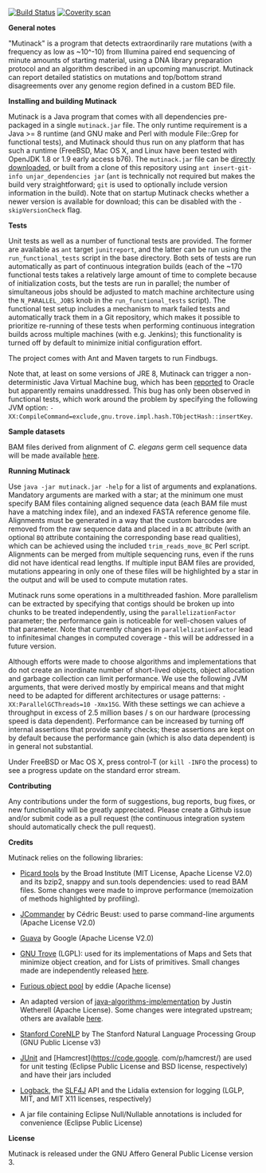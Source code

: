 [![Build Status](https://travis-ci.org/cinquin/mutinack.svg?branch=master)](https://travis-ci.org/cinquin/mutinack)
[![Coverity scan](https://scan.coverity.com/projects/4876/badge.svg)](https://scan.coverity.com/projects/4876)

**General notes**

"Mutinack" is a program that detects extraordinarily rare mutations 
(with a frequency as low as ~10^-10) from Illumina paired end
sequencing of minute amounts of starting material, using a DNA library
preparation protocol and an algorithm described in an upcoming
manuscript. Mutinack can report detailed statistics on mutations and
top/bottom strand disagreements over any genome region defined in a
custom BED file.

**Installing and building Mutinack**

Mutinack is a Java program that comes with all dependencies pre-packaged
in a single `mutinack.jar` file. The only runtime requirement is a Java
\>= 8 runtime (and GNU make and Perl with module File::Grep for
functional tests), and Mutinack should thus run on any platform that has
such a runtime (FreeBSD, Mac OS X, and Linux have been tested with
OpenJDK 1.8 or 1.9 early access b76). The `mutinack.jar` file can be
[directly downloaded](http://cinquin.org.uk/static/mutinack.jar), or
built from a clone of this repository using `ant insert-git-info
unjar_dependencies jar` (`ant` is technically not required but makes the
build very straightforward; `git` is used to optionally include version
information in the build). Note that on startup Mutinack checks whether
a newer version is available for download; this can be disabled with the
`-skipVersionCheck` flag.

**Tests**

Unit tests as well as a number of functional tests are provided. The
former are available as `ant` target `junitreport`, and the latter can
be run using the `run_functional_tests` script in the base directory.
Both sets of tests are run automatically as part of continuous
integration builds (each of the ~170 functional tests takes a relatively
large amount of time to complete because of initialization costs, but the
tests are run in parallel; the number of simultaneous jobs should be
adjusted to match machine architecture using the `N_PARALLEL_JOBS` knob
in the `run_functional_tests` script). The functional test setup includes
a mechanism to mark failed tests and automatically track them in a Git
repository, which makes it possible to prioritize re-running of these
tests when performing continuous integration builds across multiple
machines (with e.g. Jenkins); this functionality is turned off by default
to minimize initial configuration effort.

The project comes with Ant and Maven targets to run Findbugs.

Note that, at least on some versions of JRE 8, Mutinack can trigger a
non-deterministic Java Virtual Machine bug, which has been
[reported](https://bugs.openjdk.java.net/browse/JDK-8132870) to
Oracle but apparently remains unaddressed. This bug has only been
observed in functional tests, which work around the problem by specifying
the following JVM option:
`-XX:CompileCommand=exclude,gnu.trove.impl.hash.TObjectHash::insertKey`.

**Sample datasets**

BAM files derived from alignment of *C. elegans* germ cell sequence data
will be made available
[here](http://cinquin.org.uk/static/sequence_data/).

**Running Mutinack**

Use `java -jar mutinack.jar -help` for a list of arguments and
explanations. Mandatory arguments are marked with a star; at the minimum
one must specify BAM files containing aligned sequence data (each BAM
file must have a matching index file), and an indexed FASTA reference
genome file. Alignments must be generated in a way that the custom
barcodes are removed from the raw sequence data and placed in a `BC`
attribute (with an optional `BQ` attribute containing the corresponding
base read qualities), which can be achieved using the included
`trim_reads_move_BC` Perl script. Alignments can be merged from multiple
sequencing runs, even if the runs did not have identical read lengths.
If multiple input BAM files are provided, mutations appearing in only
one of these files will be highlighted by a star in the output and will
be used to compute mutation rates.

Mutinack runs some operations in a multithreaded fashion. More
parallelism can be extracted by specifying that contigs should be broken
up into chunks to be treated independently, using the
`parallelizationFactor` parameter; the performance gain is noticeable
for well-chosen values of that parameter. Note that currently changes
in `parallelizationFactor` lead to infinitesimal changes in computed
coverage - this will be addressed in a future version.

Although efforts were made to choose algorithms and implementations that
do not create an inordinate number of short-lived objects, object
allocation and garbage collection can limit performance. We use the
following JVM arguments, that were derived mostly by empirical means and
that might need to be adapted for different architectures or usage
patterns: `-XX:ParallelGCThreads=10 -Xmx15G`. With these settings we can
achieve a throughput in excess of 2.5 million bases / s on our hardware
(processing speed is data dependent). Performance can be increased by
turning off internal assertions that provide sanity checks; these 
assertions are kept on by default because the performance gain (which is
also data dependent) is in general not substantial.

Under FreeBSD or Mac OS X, press control-T (or `kill -INFO` the process)
to see a progress update on the standard error stream.

**Contributing**

Any contributions under the form of suggestions, bug reports, bug fixes,
or new functionality will be greatly appreciated. Please create a Github
issue and/or submit code as a pull request (the continuous integration
system should automatically check the pull request).

**Credits**

Mutinack relies on the following libraries:

- [Picard tools](http://sourceforge.net/projects/picard/) by the Broad
Institute (MIT License, Apache License V2.0) and its bzip2, snappy
and sun.tools dependencies: used to read BAM files. Some changes were
made to improve performance (memoization of methods highlighted by
profiling).

- [JCommander](http://jcommander.org) by Cédric Beust: used to parse
command-line arguments (Apache License V2.0)

- [Guava](https://github.com/google/guava) by Google (Apache License
V2.0)

- [GNU Trove](http://trove4j.sourceforge.net/html/overview.html) (LGPL):
used for its implementations of Maps and Sets that minimize object
creation, and for Lists of primitives. Small changes made are
independently released [here](https://github.com/cinquin/GNU_Trove).

- [Furious object pool](https://code.google.com/p/furious-objectpool/)
by eddie (Apache license)

- An adapted version of
[java-algorithms-implementation](https://github.com/phishman3579/java-algorithms-implementation)
by Justin Wetherell (Apache License). Some changes were integrated
upstream; others are available
[here](https://github.com/cinquin/mutinack/blob/master/src/com/jwetherell/algorithms/data_structures/IntervalTree.java).

- [Stanford CoreNLP](http://nlp.stanford.edu/software/corenlp.shtml) by
The Stanford Natural Language Processing Group (GNU Public License v3)

- [JUnit](http://http://junit.org) and [Hamcrest](https://code.google.
com/p/hamcrest/) are used for unit testing (Eclipse Public License
and BSD license, respectively) and have their jars included

- [Logback](http://logback.qos.ch), the [SLF4J](http://www.slf4j.org)
API and the Lidalia extension for logging (LGLP, MIT, and MIT X11
licenses, respectively)

- A jar file containing Eclipse Null/Nullable annotations is included
for convenience (Eclipse Public License)

**License**

Mutinack is released under the GNU Affero General Public License version
3.
